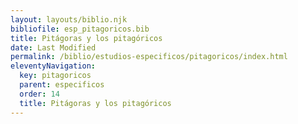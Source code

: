 ```yaml
---
layout: layouts/biblio.njk
bibliofile: esp_pitagoricos.bib
title: Pitágoras y los pitagóricos
date: Last Modified
permalink: /biblio/estudios-especificos/pitagoricos/index.html
eleventyNavigation:
  key: pitagoricos
  parent: especificos
  order: 14
  title: Pitágoras y los pitagóricos
---
```


